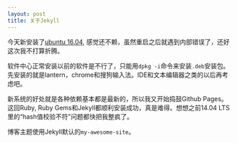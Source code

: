 ```yaml
---
layout: post
title: 关于Jekyll
---
```

今天新安装了[ubuntu 16.04](http://www.ubuntu.org.cn/download/desktop), 感觉还不赖，虽然重启之后就遇到内部错误了，还好这次我不打算折腾。

软件中心正常安装以前的软件是不行了，只能用`dpkg -i`命令来安装`.deb`安装包。先安装的就是lantern，chrome和搜狗输入法。IDE和文本编辑器之类的以后再考虑吧。

新系统的好处就是各种依赖基本都是最新的，所以我又开始捣鼓Github Pages。这回Ruby, Ruby Gems和Jekyll都顺利安装成功，真是难得。想想之前14.04 LTS 里的“hash值校验不符”问题都快把我整疯了。

博客主题使用Jekyll默认的`my-awesome-site`。
